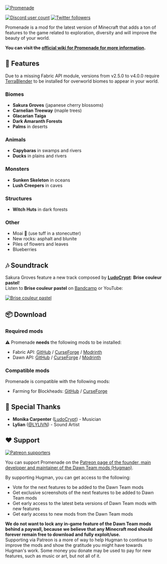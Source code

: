 [![Promenade](https://dawnteammc.github.io/promenade/images/header.png)](https://hugman.gitbook.io/promenade/)

[![Discord user count](https://img.shields.io/discord/504608980799062036?label=&color=424549&labelColor=7289da&style=for-the-badge&logo=Discord&logoColor=DDE4EF)](https://discord.gg/8ksTVJu)
[![Twitter followers](https://img.shields.io/twitter/follow/DawnTeamMC?label=&color=424549&labelColor=1DA1F2&style=for-the-badge&logo=Twitter&logoColor=DDE4EF)](https://twitter.com/DawnTeamMC)

Promenade is a mod for the latest version of Minecraft that adds a ton of features to the game related to exploration,
diversity and will improve the beauty of your world.

**You can visit the [official wiki for Promenade for more information](https://hugman.gitbook.io/promenade/).**

## 👾 Features
Due to a missing Fabric API module, versions from v2.5.0 to v4.0.0 require [TerraBlender](https://www.curseforge.com/minecraft/mc-mods/terrablender-fabric) to be installed for overworld biomes to appear in your world.

### Biomes

* **Sakura Groves** (japanese cherry blossoms)
* **Carnelian Treeway** (maple trees)
* **Glacarian Taiga**
* **Dark Amaranth Forests**
* **Palms** in deserts


### Animals

* **Capybaras** in swamps and rivers
* **Ducks** in plains and rivers


### Monsters

* **Sunken Skeleton** in oceans
* **Lush Creepers** in caves


### Structures

* **Witch Huts** in dark forests


### Other

* Moai 🗿 (use tuff in a stonecutter)
* New rocks: asphalt and blunite
* Piles of flowers and leaves
* Blueberries

## 🎶 Soundtrack
Sakura Groves feature a new track composed by [**LudoCrypt**](https://ludocrypt.crd.co/): **Brise couleur pastel**!  
Listen to **Brise couleur pastel** on [Bandcamp](https://ludocrypt.bandcamp.com/track/brise-couleur-pastel) or YouTube:

[![Brise couleur pastel](https://img.youtube.com/vi/NUTTAB_-uY0/0.jpg)](https://www.youtube.com/watch?v=NUTTAB_-uY0)

## 📦 Download
### Required mods
⚠ Promenade **needs** the following mods to be installed:

- Fabric API: [GitHub](https://github.com/FabricMC/fabric) / [CurseForge](https://www.curseforge.com/minecraft/mc-mods/fabric-api) / [Modrinth](https://modrinth.com/mod/fabric-api)
- Dawn API: [GitHub](https://github.com/DawnTeamMC/DawnAPI) / [CurseForge](https://www.curseforge.com/minecraft/mc-mods/dawn) / [Modrinth](https://modrinth.com/mod/dawn)

### Compatible mods
Promenade is compatible with the following mods:

- Farming for Blockheads: [GitHub](https://github.com/ModdingForBlockheads/FarmingForBlockheads) / [CurseForge](https://www.curseforge.com/minecraft/mc-mods/farming-for-blockheads-fabric)

## 🌟 Special Thanks

- **Monika Carpenter** ([LudoCrypt](https://ludocrypt.crd.co/)) - Musician
- **Lylian** ([@LYLIVN](https://twitter.com/LYLIVN)) - Sound Artist

## ❤️ Support
[![Patreon supporters](https://img.shields.io/endpoint.svg?url=https%3A%2F%2Fshieldsio-patreon.vercel.app%2Fapi%3Fusername%3DHugman%26type%3Dpatrons&style=flat-square)](https://patreon.com/Hugman)

You can support Promenade on the [Patreon page of the founder, main developer and maintainer of the Dawn Team mods (Hugman)](https://patreon.com/Hugman).

By supporting Hugman, you can get access to the following:

- Vote for the next features to be added to the Dawn Team mods
- Get exclusive screenshots of the next features to be added to Dawn Team mods
- Get early access to the latest beta versions of Dawn Team mods with new features
- Get early access to new mods from the Dawn Team mods

**We do not want to lock any in-game feature of the Dawn Team mods behind a paywall, because we believe that any Minecraft mod should forever remain free to download and fully exploit/use.**  
Supporting via Patreon is a more of way to help Hugman to continue to improve the mods and show the gratitude you might have towards Hugman's work.
Some money you donate may be used to pay for new features, such as music or art, but not all of it.
